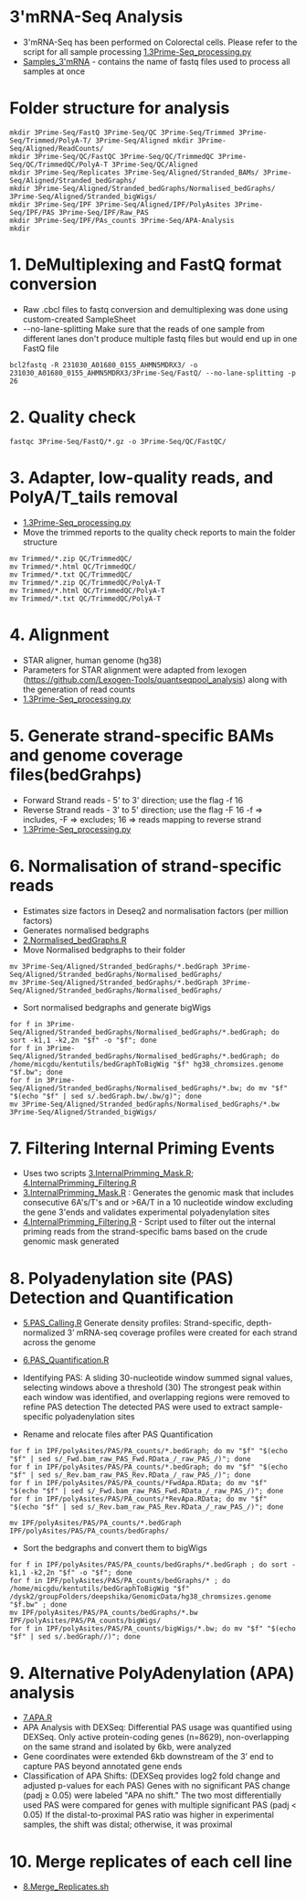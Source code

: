 # 3'mRNA-Seq Analysis
- 3'mRNA-Seq has been performed on Colorectal cells. Please refer to the script for all sample processing [1.3Prime-Seq_processing.py](https://github.com/STOP-lab/Genomic-analysis-of-transcription-termination-and-3-pre-mRNA-cleavage-in-colorectal-carcinogenesis/blob/main/3'mRNA-Seq/1.3Prime-Seq_processing.py)
- [Samples_3'mRNA](https://github.com/STOP-lab/Genomic-analysis-of-transcription-termination-and-3-pre-mRNA-cleavage-in-colorectal-carcinogenesis/blob/main/3'mRNA-Seq/Samples_3'mRNA) - contains the name of fastq files used to process all samples at once
# Folder structure for analysis
```
mkdir 3Prime-Seq/FastQ 3Prime-Seq/QC 3Prime-Seq/Trimmed 3Prime-Seq/Trimmed/PolyA-T/ 3Prime-Seq/Aligned mkdir 3Prime-Seq/Aligned/ReadCounts/
mkdir 3Prime-Seq/QC/FastQC 3Prime-Seq/QC/TrimmedQC 3Prime-Seq/QC/TrimmedQC/PolyA-T 3Prime-Seq/QC/Aligned
mkdir 3Prime-Seq/Replicates 3Prime-Seq/Aligned/Stranded_BAMs/ 3Prime-Seq/Aligned/Stranded_bedGraphs/
mkdir 3Prime-Seq/Aligned/Stranded_bedGraphs/Normalised_bedGraphs/ 3Prime-Seq/Aligned/Stranded_bigWigs/
mkdir 3Prime-Seq/IPF 3Prime-Seq/Aligned/IPF/PolyAsites 3Prime-Seq/IPF/PAS 3Prime-Seq/IPF/Raw_PAS
mkdir 3Prime-Seq/IPF/PAs_counts 3Prime-Seq/APA-Analysis
mkdir 
```  
# 1. DeMultiplexing and FastQ format conversion
- Raw .cbcl files to fastq conversion and demultiplexing  was done using custom-created SampleSheet
- --no-lane-splitting Make sure that the reads of one sample from different lanes don't produce multiple fastq files but would end up in one FastQ file
```  	
bcl2fastq -R 231030_A01680_0155_AHMN5MDRX3/ -o 231030_A01680_0155_AHMN5MDRX3/3Prime-Seq/FastQ/ --no-lane-splitting -p 26
```
# 2. Quality check
```
fastqc 3Prime-Seq/FastQ/*.gz -o 3Prime-Seq/QC/FastQC/
```
# 3. Adapter, low-quality reads, and PolyA/T_tails removal
 - [1.3Prime-Seq_processing.py](https://github.com/STOP-lab/Genomic-analysis-of-transcription-termination-and-3-pre-mRNA-cleavage-in-colorectal-carcinogenesis/blob/main/3'mRNA-Seq/1.3Prime-Seq_processing.py)
 - Move the trimmed reports to the quality check reports to main the folder structure
```	
mv Trimmed/*.zip QC/TrimmedQC/
mv Trimmed/*.html QC/TrimmedQC/
mv Trimmed/*.txt QC/TrimmedQC/
mv Trimmed/*.zip QC/TrimmedQC/PolyA-T
mv Trimmed/*.html QC/TrimmedQC/PolyA-T
mv Trimmed/*.txt QC/TrimmedQC/PolyA-T
```
# 4. Alignment 
 - STAR aligner, human genome (hg38)
 - Parameters for STAR alignment were adapted from lexogen (https://github.com/Lexogen-Tools/quantseqpool_analysis) along with the generation of read counts
 - [1.3Prime-Seq_processing.py](https://github.com/STOP-lab/Genomic-analysis-of-transcription-termination-and-3-pre-mRNA-cleavage-in-colorectal-carcinogenesis/blob/main/3'mRNA-Seq/1.3Prime-Seq_processing.py)
# 5. Generate strand-specific BAMs and genome coverage files(bedGrahps)
- Forward Strand reads - 5' to 3' direction; use the flag -f 16
- Reverse Strand reads - 3' to 5' direction; use the flag -F 16
  -f => includes, -F => excludes;  16 => reads mapping to reverse strand
- [1.3Prime-Seq_processing.py](https://github.com/STOP-lab/Genomic-analysis-of-transcription-termination-and-3-pre-mRNA-cleavage-in-colorectal-carcinogenesis/blob/main/3'mRNA-Seq/1.3Prime-Seq_processing.py)
# 6. Normalisation of strand-specific reads
- Estimates size factors in Deseq2 and normalisation factors (per million factors)
- Generates normalised bedgraphs
- [2.Normalised_bedGraphs.R](https://github.com/STOP-lab/Genomic-analysis-of-transcription-termination-and-3-pre-mRNA-cleavage-in-colorectal-carcinogenesis/blob/main/3'mRNA-Seq/2.Normalised_bedGraphs.R)
- Move Normalised bedgraphs to their folder
```
mv 3Prime-Seq/Aligned/Stranded_bedGraphs/*.bedGraph 3Prime-Seq/Aligned/Stranded_bedGraphs/Normalised_bedGraphs/
mv 3Prime-Seq/Aligned/Stranded_bedGraphs/*.bedGraph 3Prime-Seq/Aligned/Stranded_bedGraphs/Normalised_bedGraphs/
```
- Sort normalised bedgraphs and generate bigWigs
```
for f in 3Prime-Seq/Aligned/Stranded_bedGraphs/Normalised_bedGraphs/*.bedGraph; do sort -k1,1 -k2,2n "$f" -o "$f"; done
for f in 3Prime-Seq/Aligned/Stranded_bedGraphs/Normalised_bedGraphs/*.bedGraph; do /home/micgdu/kentutils/bedGraphToBigWig "$f" hg38_chromsizes.genome "$f.bw"; done
for f in 3Prime-Seq/Aligned/Stranded_bedGraphs/Normalised_bedGraphs/*.bw; do mv "$f" "$(echo "$f" | sed s/.bedGraph.bw/.bw/g)"; done
mv 3Prime-Seq/Aligned/Stranded_bedGraphs/Normalised_bedGraphs/*.bw 3Prime-Seq/Aligned/Stranded_bigWigs/
```
# 7. Filtering Internal Priming Events
- Uses two scripts [3.InternalPrimming_Mask.R](https://github.com/STOP-lab/Genomic-analysis-of-transcription-termination-and-3-pre-mRNA-cleavage-in-colorectal-carcinogenesis/blob/main/3'mRNA-Seq/3.InternalPrimming_Mask.R); [4.InternalPrimming_Filtering.R](https://github.com/STOP-lab/Genomic-analysis-of-transcription-termination-and-3-pre-mRNA-cleavage-in-colorectal-carcinogenesis/blob/main/3'mRNA-Seq/4.InternalPrimming_Filtering.R)
- [3.InternalPrimming_Mask.R](https://github.com/STOP-lab/Genomic-analysis-of-transcription-termination-and-3-pre-mRNA-cleavage-in-colorectal-carcinogenesis/blob/main/3'mRNA-Seq/3.InternalPrimming_Mask.R) : Generates the genomic mask that includes consecutive 6A's/T's and or >6A/T in a 10 nucleotide window excluding the gene 3'ends and validates experimental polyadenylation sites
- [4.InternalPrimming_Filtering.R](https://github.com/STOP-lab/Genomic-analysis-of-transcription-termination-and-3-pre-mRNA-cleavage-in-colorectal-carcinogenesis/blob/main/3'mRNA-Seq/4.InternalPriming_Filtering.R) - Script used to filter out the internal priming reads from the strand-specific bams based on the crude genomic mask generated

# 8. Polyadenylation site (PAS) Detection and Quantification
- [5.PAS_Calling.R](https://github.com/STOP-lab/Genomic-analysis-of-transcription-termination-and-3-pre-mRNA-cleavage-in-colorectal-carcinogenesis/blob/main/3'mRNA-Seq/5.PAS_Calling.R)
  Generate density profiles: Strand-specific, depth-normalized 3’ mRNA-seq coverage profiles were created for each strand across the genome
- [6.PAS_Quantification.R](https://github.com/STOP-lab/Genomic-analysis-of-transcription-termination-and-3-pre-mRNA-cleavage-in-colorectal-carcinogenesis/blob/main/3'mRNA-Seq/6.PAS_Quantification.R)
- Identifying PAS: A sliding 30-nucleotide window summed signal values, selecting windows above a threshold (30)
                   The strongest peak within each window was identified, and overlapping regions were removed to refine PAS detection
                   The detected PAS were used to extract sample-specific polyadenylation sites
  
- Rename and relocate files after PAS Quantification
```
for f in IPF/polyAsites/PAS/PA_counts/*.bedGraph; do mv "$f" "$(echo "$f" | sed s/_Fwd.bam_raw_PAS_Fwd.RData_/_raw_PAS_/)"; done
for f in IPF/polyAsites/PAS/PA_counts/*.bedGraph; do mv "$f" "$(echo "$f" | sed s/_Rev.bam_raw_PAS_Rev.RData_/_raw_PAS_/)"; done
for f in IPF/polyAsites/PAS/PA_counts/*FwdApa.RData; do mv "$f" "$(echo "$f" | sed s/_Fwd.bam_raw_PAS_Fwd.RData_/_raw_PAS_/)"; done
for f in IPF/polyAsites/PAS/PA_counts/*RevApa.RData; do mv "$f" "$(echo "$f" | sed s/_Rev.bam_raw_PAS_Rev.RData_/_raw_PAS_/)"; done

mv IPF/polyAsites/PAS/PA_counts/*.bedGraph IPF/polyAsites/PAS/PA_counts/bedGraphs/
```
- Sort the bedgraphs and convert them to bigWigs
```
for f in IPF/polyAsites/PAS/PA_counts/bedGraphs/*.bedGraph ; do sort -k1,1 -k2,2n "$f" -o "$f"; done
for f in IPF/polyAsites/PAS/PA_counts/bedGraphs/* ; do /home/micgdu/kentutils/bedGraphToBigWig "$f" /dysk2/groupFolders/deepshika/GenomicData/hg38_chromsizes.genome "$f.bw" ; done
mv IPF/polyAsites/PAS/PA_counts/bedGraphs/*.bw IPF/polyAsites/PAS/PA_counts/bigWigs/
for f in IPF/polyAsites/PAS/PA_counts/bigWigs/*.bw; do mv "$f" "$(echo "$f" | sed s/.bedGraph//)"; done
```
# 9. Alternative PolyAdenylation (APA) analysis
- [7.APA.R](https://github.com/STOP-lab/Genomic-analysis-of-transcription-termination-and-3-pre-mRNA-cleavage-in-colorectal-carcinogenesis/blob/main/3'mRNA-Seq/7.APA.R)
- APA Analysis with DEXSeq: Differential PAS usage was quantified using DEXSeq. Only active protein-coding genes (n=8629), non-overlapping on the same strand and isolated by 6kb, were analyzed
- Gene coordinates were extended 6kb downstream of the 3’ end to capture PAS beyond annotated gene ends
- Classification of APA Shifts: (DEXSeq provides log2 fold change and adjusted p-values for each PAS)
  Genes with no significant PAS change (padj ≥ 0.05) were labeled "APA no shift."
  The two most differentially used PAS were compared for genes with multiple significant PAS (padj < 0.05)
  If the distal-to-proximal PAS ratio was higher in experimental samples, the shift was distal; otherwise, it was proximal
  
# 10. Merge replicates of each cell line
- [8.Merge_Replicates.sh](https://github.com/STOP-lab/Genomic-analysis-of-transcription-termination-and-3-pre-mRNA-cleavage-in-colorectal-carcinogenesis/blob/main/3'mRNA-Seq/8.Merge_Replicates.sh)







